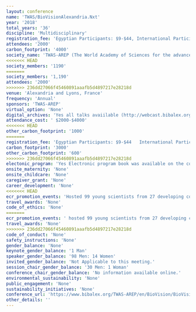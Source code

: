 ```yaml
---
layout: conference 
name: 'TWAS/BioVisionAlexandria.Nxt'
year: '2018'
total_years: '36'
discipline: 'Multidisciplinary'
registration_fee: 'Egyptian Participants: $9-$44, International Participants: $90-$1000'
attendees: '2000'
carbon_footprint: '4000'
society_name: 'TWAS-AREP (The World Academy of Sciences for the advancement of science in developing countries (TWAS) is a global science academy based in Trieste, Italy)'
<<<<<<< HEAD
society_members: '1190'
=======
society_members: '1,190'
attendees: '2000'
>>>>>>> 236dd27066f45460891aaafb5d4897217e28218d
venue: 'Alexandria and Lyons, France'
frequency: 'Annual'
sponsors: 'TWAS-AREP'
virtual_option: 'None'
digital_archives: 'Yes all talks avaiilable (http://webcast.bibalex.org/Conference/Details.aspx?ID=4098)'
attendance_cost: ' $2000-$4000'
<<<<<<< HEAD
other_carbon_footprint: '1000'
=======
registration_fee: 'Egyptian Participants: $9-$44   International Participants: $90-$1000'
carbon_footprint: '3000'
other_carbon_footprint: '600'
>>>>>>> 236dd27066f45460891aaafb5d4897217e28218d
electonic_program: 'Yes Electronic program book was available on the conference website.'
onsite_maternity: 'None'
onsite_childcare: 'None'
caregiver_grant: 'None'
career_development: 'None'
<<<<<<< HEAD
ecr_promotion_events: 'Hosted 99 young scientists from 27 developing countries to discuss the problems these scientists face when conducting research in their respective countries.'
travel_awards: 'None'
code_of_ethics: 'None'
=======
ecr_promotion_events: ' hosted 99 young scientists from 27 developing countries to discuss the problems these scientists face when conducting research in their respective countries.'
travel_awards: 'None'
>>>>>>> 236dd27066f45460891aaafb5d4897217e28218d
code_of_conduct: 'None'
safety_instructions: 'None'
gender_balance: 'None'
keynote_gender_balance: '1 Man'
speaker_gender_balance: '98 Men: 14 Women'
invited_gender_balance: 'Not Applicable to this meeting.'
session_chair_gender_balance: '30 Men: 1 Woman'
conference_chair_gender_balance: 'No information available online.'
environmental_sustainability: 'None'
public_engagement: 'None'
sustainability_initiatives: 'None'
conference_url: 'https://www.bibalex.org/TWAS-AREP/en/BioVision/BioVision.aspx'
other_details: ''
---
```

